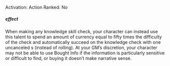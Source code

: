 Activation: Action
Ranked: No
##### effect
When making any knowledge skill check, your character can instead use this talent to spend an amount of currency equal to fifty times the difficulty of the check and automatically succeed on the knowledge check with one uncanceled s (instead of rolling). At your GM’s discretion, your character may not be able to use Bought Info if the information is particularly sensitive or difficult to find, or buying it doesn’t make narrative sense.